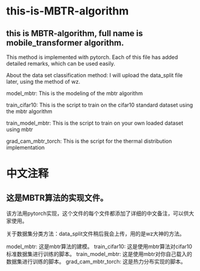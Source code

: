 # this-is-MBTR-algorithm
## this is MBTR-algorithm, full name is mobile_transformer algorithm.

This method is implemented with pytorch. Each of this file has added detailed remarks, which can be used easily.

About the data set classification method: I will upload the data_split file later, using the method of wz.

model_mbtr: This is the modeling of the mbtr algorithm

train_cifar10: This is the script to train on the cifar10 standard dataset using the mbtr algorithm

train_model_mbtr: This is the script to train on your own loaded dataset using mbtr

grad_cam_mbtr_torch: This is the script for the thermal distribution implementation

# 中文注释
## 这是MBTR算法的实现文件。
该方法用pytorch实现，这个文件的每个文件都添加了详细的中文备注，可以供大家使用。

关于数据集分类方法：data_split文件稍后我会上传，用的是wz大神的方法。


model_mbtr: 这是mbtr算法的建模。
train_cifar10: 这是使用mbtr算法对cifar10标准数据集进行训练的脚本。
train_model_mbtr: 这是使用mbtr对你自己载入的数据集进行训练的脚本。
grad_cam_mbtr_torch: 这是热力分布实现的脚本。

